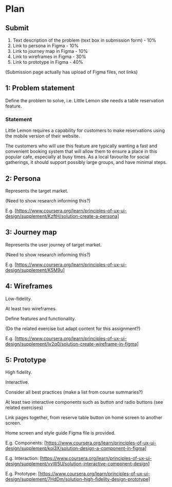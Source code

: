 # Plan

## Submit

1. Text description of the problem (text box in submission form) - 10%
2. Link to persona in Figma - 10%
3. Link to journey map in Figma - 10%
4. Link to wireframes in Figma - 30%
5. Link to prototype in Figma - 40%

(Submission page actually has upload of Figma files, not links)

## 1: Problem statement

Define the problem to solve, i.e. Little Lemon site needs a table reservation feature.

### Statement

Little Lemon requires a capability for customers to make reservations using the mobile version of their website.

The customers who will use this feature are typically wanting a fast and convenient booking system that will allow them to ensure a place in this popular cafe, especially at busy times. As a local favourite for social gatherings, it should support possibly large groups, and have minimal steps.


## 2: Persona

Represents the target market.

(Need to show research informing this?)

E.g. [https://www.coursera.org/learn/principles-of-ux-ui-design/supplement/KzftH/solution-create-a-persona]

## 3: Journey map

Represents the user journey of target market.

(Need to show research informing this?)

E.g. [https://www.coursera.org/learn/principles-of-ux-ui-design/supplement/K5M9u]

## 4: Wireframes

Low-fidelity.

At least two wireframes.

Define features and functionality.

(Do the related exercise but adapt content for this assignment?)

E.g. [https://www.coursera.org/learn/principles-of-ux-ui-design/supplement/lv2q0/solution-create-wireframe-in-figma]

## 5: Prototype

High fidelity.

Interactive.

Consider all best practices (make a list from course summaries?)

At least two interactive components such as button and radio buttons (see related exercises)

Link pages together, from reserve table button on home screen to another screen.

Home screen and style guide Figma file is provided.

E.g. Components: [https://www.coursera.org/learn/principles-of-ux-ui-design/supplement/koj3X/solution-design-a-component-in-figma]

E.g. Interaction: [https://www.coursera.org/learn/principles-of-ux-ui-design/supplement/vvW5U/solution-interactive-component-design]

E.g. Prototype: [https://www.coursera.org/learn/principles-of-ux-ui-design/supplement/7HdDm/solution-high-fidelity-design-prototype]
